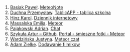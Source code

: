 1. [Basiak Paweł](https://github.com/pbasiak/notes). [MeteoNote](http://pbnotes.meteor.com)
1. [Duchna Przemysław](https://github.com/bizgho/tablicAPP). [TablicAPP - tablica szkolna](http://tablica22.meteor.com)
1. [Hinz Karol](https://github.com/khinz/przedmioty_UG). [Dziennik internetowy](http://dziennik_internetowy.meteor.com)
1. [Massalska Emilia](https://github.com/emassalska/meteor). [Meteor](http://emitest.meteor.com/)
1. [Pająkowski Adrian](https://github.com/apajakowski/chat). [Chat](http://apka.meteor.com)
1. [Szykuła Artur – Github](https://github.com/aszykula/FotoApp-Meteor). [Portal - śmieszne fotki - Meteor](http://aszykula.meteor.com/)
1. [Wardzińska Justyna](https://github.com/wardzinskaj/czat). [Meteor czat](http://wardzinskaj.meteor.com/)
1. [Adam Zielke](https://github.com/AdamZielke/meteor). [Dodawanie filmikow](http://adamzielke.meteor.com/)
